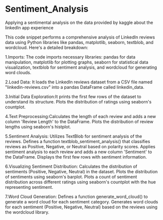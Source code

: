 # Sentiment_Analysis
 Applying a sentimental analysis on the data provided by kaggle about the linkedIn app experience

This code snippet performs a comprehensive analysis of LinkedIn reviews data using Python libraries like pandas, matplotlib, seaborn, textblob, and wordcloud. Here's a detailed breakdown:

1.Imports: The code imports necessary libraries: pandas for data manipulation, matplotlib for plotting graphs, seaborn for statistical data visualization, textblob for sentiment analysis, and wordcloud for generating word clouds.

2.Load Data: It loads the LinkedIn reviews dataset from a CSV file named "linkedin-reviews.csv" into a pandas DataFrame called linkedin_data.

3.Initial Data Exploration:It prints the first few rows of the dataset to understand its structure.
Plots the distribution of ratings using seaborn's countplot.

4.Text Preprocessing:Calculates the length of each review and adds a new column 'Review Length' to the DataFrame.
Plots the distribution of review lengths using seaborn's histplot.

5.Sentiment Analysis: Utilizes TextBlob for sentiment analysis of the reviews.
Defines a function textblob_sentiment_analysis() that classifies reviews as Positive, Negative, or Neutral based on polarity scores.
Applies sentiment analysis to each review and adds a new column 'Sentiment' to the DataFrame.
Displays the first few rows with sentiment information.

6.Visualizing Sentiment Distribution: Calculates the distribution of sentiments (Positive, Negative, Neutral) in the dataset.
Plots the distribution of sentiments using seaborn's barplot.
Plots a count of sentiment distribution across different ratings using seaborn's countplot with the hue representing sentiment.

7.Word Cloud Generation: Defines a function generate_word_cloud() to generate a word cloud for each sentiment category.
Generates word clouds for each sentiment (Positive, Negative, Neutral) based on the reviews using the wordcloud library.
